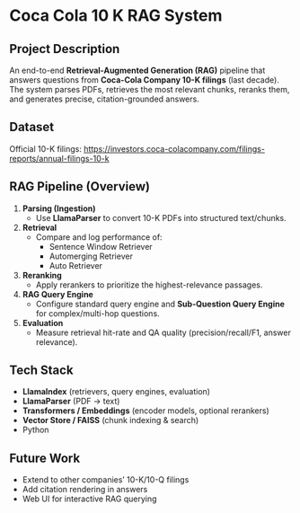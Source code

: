 # Coca Cola 10 K RAG System

## Project Description
An end-to-end **Retrieval-Augmented Generation (RAG)** pipeline that answers questions from
**Coca-Cola Company 10-K filings** (last decade). The system parses PDFs, retrieves the most
relevant chunks, reranks them, and generates precise, citation-grounded answers.

## Dataset
Official 10-K filings:
https://investors.coca-colacompany.com/filings-reports/annual-filings-10-k

## RAG Pipeline (Overview)
1. **Parsing (Ingestion)**  
   - Use **LlamaParser** to convert 10-K PDFs into structured text/chunks.
2. **Retrieval**  
   - Compare and log performance of:  
     - Sentence Window Retriever  
     - Automerging Retriever  
     - Auto Retriever
3. **Reranking**  
   - Apply rerankers to prioritize the highest-relevance passages.
4. **RAG Query Engine**  
   - Configure standard query engine and **Sub-Question Query Engine** for complex/multi-hop questions.
5. **Evaluation**  
   - Measure retrieval hit-rate and QA quality (precision/recall/F1, answer relevance).

## Tech Stack
- **LlamaIndex** (retrievers, query engines, evaluation)
- **LlamaParser** (PDF → text)
- **Transformers / Embeddings** (encoder models, optional rerankers)
- **Vector Store / FAISS** (chunk indexing & search)
- Python

## Future Work
- Extend to other companies’ 10-K/10-Q filings  
- Add citation rendering in answers  
- Web UI for interactive RAG querying

